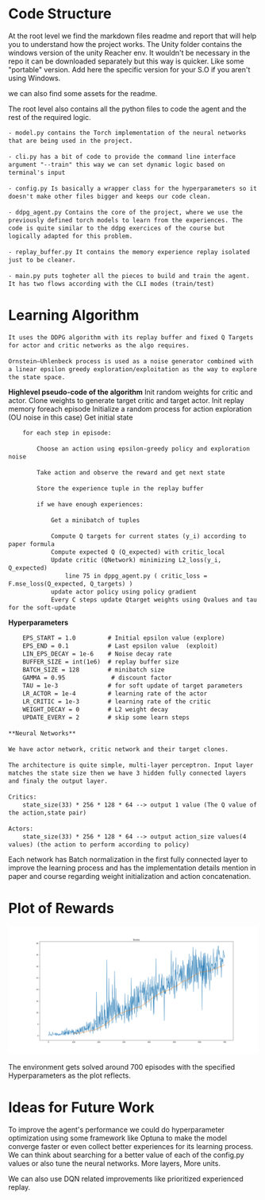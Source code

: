 # Code Structure

At the root level we find the markdown files readme and report that will help you to understand how the project works.
The Unity folder contains the windows version of the unity Reacher env. It wouldn't be necessary in the repo it can be downloaded separately but this way is quicker. Like some "portable" version. Add here the specific version for your S.O if you aren't using Windows.

we can also find some assets for the readme.

The root level also contains all the python files to code the agent and the rest of the required logic.

    - model.py contains the Torch implementation of the neural networks that are being used in the project.

    - cli.py has a bit of code to provide the command line interface argument "--train" this way we can set dynamic logic based on terminal's input

    - config.py Is basically a wrapper class for the hyperparameters so it doesn't make other files bigger and keeps our code clean.

    - ddpg_agent.py Contains the core of the project, where we use the previously defined torch models to learn from the experiences. The code is quite similar to the ddpg exercices of the course but logically adapted for this problem.

    - replay_buffer.py It contains the memory experience replay isolated just to be cleaner.

    - main.py puts togheter all the pieces to build and train the agent. It has two flows according with the CLI modes (train/test)
    
# Learning Algorithm
    
    It uses the DDPG algorithm with its replay buffer and fixed Q Targets for actor and critic networks as the algo requires.

    Ornstein–Uhlenbeck process is used as a noise generator combined with 
    a linear epsilon greedy exploration/exploitation as the way to explore the state space.
    
   **Highlevel pseudo-code of the algorithm**
   Init random weights for critic and actor.
   Clone weights to generate target critic and target actor.
   Init replay memory
    foreach episode
        Initialize a random process for action exploration (OU noise in this case)
        Get initial state

        for each step in episode:

            Choose an action using epsilon-greedy policy and exploration noise

            Take action and observe the reward and get next state

            Store the experience tuple in the replay buffer
            
            if we have enough experiences:

                Get a minibatch of tuples 

                Compute Q targets for current states (y_i) according to paper formula
                Compute expected Q (Q_expected) with critic_local
                Update critic (QNetwork) minimizing L2_loss(y_i, Q_expected)
                    line 75 in dppg_agent.py ( critic_loss = F.mse_loss(Q_expected, Q_targets) )
                update actor policy using policy gradient
                Every C steps update Qtarget weights using Qvalues and tau for the soft-update
                
   **Hyperparameters**

        EPS_START = 1.0         # Initial epsilon value (explore) 
        EPS_END = 0.1           # Last epsilon value  (exploit)
        LIN_EPS_DECAY = 1e-6    # Noise decay rate
        BUFFER_SIZE = int(1e6)  # replay buffer size
        BATCH_SIZE = 128        # minibatch size
        GAMMA = 0.95             # discount factor
        TAU = 1e-3              # for soft update of target parameters
        LR_ACTOR = 1e-4         # learning rate of the actor
        LR_CRITIC = 1e-3        # learning rate of the critic
        WEIGHT_DECAY = 0        # L2 weight decay
        UPDATE_EVERY = 2        # skip some learn steps
    
    **Neural Networks**

    We have actor network, critic network and their target clones.
     
    The architecture is quite simple, multi-layer perceptron. Input layer matches the state size then we have 3 hidden fully connected layers and finaly the output layer.
    
    Critics:
        state_size(33) * 256 * 128 * 64 --> output 1 value (The Q value of the action,state pair)
        
    Actors:
        state_size(33) * 256 * 128 * 64 --> output action_size values(4 values) (the action to perform according to policy)

   Each network has Batch normalization in the first fully connected layer to improve the learning process and has the implementation details mention in paper and course regarding weight initialization and action concatenation.
   

# Plot of Rewards

![](reward_plot.png)

The environment gets solved around 700 episodes with the specified Hyperparameters as the plot reflects. 

# Ideas for Future Work

To improve the agent's performance we could do hyperparameter optimization using some framework like Optuna to make the model converge faster or even collect better experiences for its learning process. We can think about searching for a better value of each of the config.py values or also tune the neural networks. More layers, More units.

We can also use DQN related improvements like prioritized experienced replay.